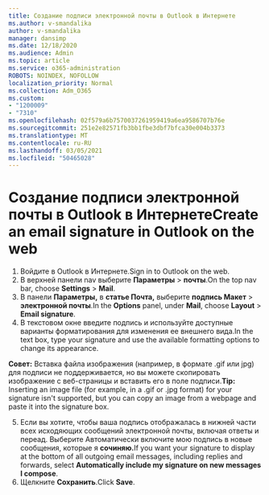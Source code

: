 ```yaml
---
title: Создание подписи электронной почты в Outlook в Интернете
ms.author: v-smandalika
author: v-smandalika
manager: dansimp
ms.date: 12/18/2020
ms.audience: Admin
ms.topic: article
ms.service: o365-administration
ROBOTS: NOINDEX, NOFOLLOW
localization_priority: Normal
ms.collection: Adm_O365
ms.custom:
- "1200009"
- "7310"
ms.openlocfilehash: 02f579a6b7570037261959419a6ea9586707b76e
ms.sourcegitcommit: 251e2e82571fb3bb1fbe3dbf7bfca30e004b3373
ms.translationtype: MT
ms.contentlocale: ru-RU
ms.lasthandoff: 03/05/2021
ms.locfileid: "50465028"
---
```

# <a name="create-an-email-signature-in-outlook-on-the-web"></a><span data-ttu-id="31963-102">Создание подписи электронной почты в Outlook в Интернете</span><span class="sxs-lookup"><span data-stu-id="31963-102">Create an email signature in Outlook on the web</span></span>

1. <span data-ttu-id="31963-103">Войдите в Outlook в Интернете.</span><span class="sxs-lookup"><span data-stu-id="31963-103">Sign in to Outlook on the web.</span></span>
2. <span data-ttu-id="31963-104">В верхней панели nav выберите **Параметры**  >  **почты**.</span><span class="sxs-lookup"><span data-stu-id="31963-104">On the top nav bar, choose **Settings** > **Mail**.</span></span>
3. <span data-ttu-id="31963-105">В панели **Параметры,** в **статье Почта,** выберите **подпись Макет**  >  **электронной почты**.</span><span class="sxs-lookup"><span data-stu-id="31963-105">In the **Options** panel, under **Mail**, choose **Layout** > **Email signature**.</span></span>
4. <span data-ttu-id="31963-106">В текстовом окне введите подпись и используйте доступные варианты форматирования для изменения ее внешнего вида.</span><span class="sxs-lookup"><span data-stu-id="31963-106">In the text box, type your signature and use the available formatting options to change its appearance.</span></span>

<span data-ttu-id="31963-107">**Совет:** Вставка файла изображения (например, в формате .gif или jpg) для подписи не поддерживается, но вы можете скопировать изображение с веб-страницы и вставить его в поле подписи.</span><span class="sxs-lookup"><span data-stu-id="31963-107">**Tip:** Inserting an image file (for example, in a .gif or .jpg format) for your signature isn't supported, but you can copy an image from a webpage and paste it into the signature box.</span></span>

5. <span data-ttu-id="31963-108">Если вы хотите, чтобы ваша подпись отображалась в нижней части всех исходяющих сообщений электронной почты, включая ответы и переад. Выберите Автоматически включите мою подпись в новые сообщения, которые я **сочиняю.**</span><span class="sxs-lookup"><span data-stu-id="31963-108">If you want your signature to display at the bottom of all outgoing email messages, including replies and forwards, select **Automatically include my signature on new messages I compose**.</span></span>
6. <span data-ttu-id="31963-109">Щелкните **Сохранить**.</span><span class="sxs-lookup"><span data-stu-id="31963-109">Click **Save**.</span></span>
